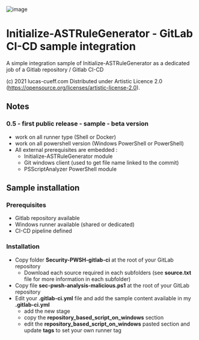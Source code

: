 ![image](http://www.lucas-cueff.com/files/gallery.png)

# Initialize-ASTRuleGenerator - GitLab CI-CD sample integration
A simple integration sample of Initialize-ASTRuleGenerator as a dedicated job of a Gitlab repository / Gitlab CI-CD  
  
(c) 2021 lucas-cueff.com Distributed under Artistic Licence 2.0 (https://opensource.org/licenses/artistic-license-2.0).

## Notes
### 0.5 - first public release - sample - beta version
- work on all runner type (Shell or Docker)
- work on all powershell version (Windows PowerShell or PowerShell)
- All external prerequisites are embedded :
    - Initialize-ASTRuleGenerator module
    - Git windows client (used to get file name linked to the commit)
    - PSScriptAnalyzer PowerShell module

## Sample installation
### Prerequisites
- Gitlab repository available
- Windows runner available (shared or dedicated)
- CI-CD pipeline defined

### Installation
- Copy folder **Security-PWSH-gitlab-ci** at the root of your GitLab repository
  - Download each source required in each subfolders (see **source.txt** file for more information in each subfolder)
- Copy file **sec-pwsh-analysis-malicious.ps1** at the root of your GitLab repository
- Edit your **.gitlab-ci.yml** file and add the sample content available in my **.gitlab-ci.yml**
    - add the new stage
    - copy the **repository_based_script_on_windows** section
    - edit the **repository_based_script_on_windows** pasted section and update **tags** to set your own runner tag
